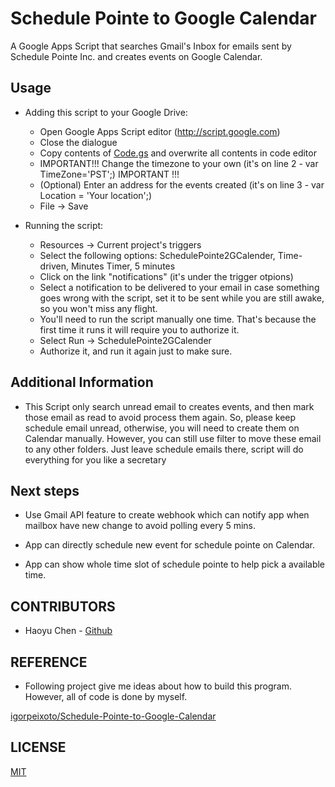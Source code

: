 Schedule Pointe to Google Calendar
==================================

A Google Apps Script that searches Gmail's Inbox for emails sent by Schedule Pointe Inc. and creates events on Google Calendar.

## Usage

  * Adding this script to your Google Drive:
    * Open Google Apps Script editor (http://script.google.com)
    * Close the dialogue
    * Copy contents of [Code.gs](https://raw.githubusercontent.com/haoyuc1/Schedule-Pointe-to-Google-Calendar/master/Code.gs) and overwrite all contents in code editor
    * IMPORTANT!!!  Change the timezone to your own (it's on line 2 - var TimeZone='PST';)  IMPORTANT !!!
    * (Optional) Enter an address for the events created (it's on line 3 - var Location = 'Your location';)
    * File -> Save
    
  * Running the script:
    - Resources -> Current project's triggers
    - Select the following options: SchedulePointe2GCalender, Time-driven, Minutes Timer, 5 minutes
    - Click on the link "notifications" (it's under the trigger otpions)
    - Select a notification to be delivered to your email in case something goes wrong with the script,
      set it to be sent while you are still awake, so you won't miss any flight.
    - You'll need to run the script manually one time. That's because the first time it runs it will require you to authorize it.
    - Select Run -> SchedulePointe2GCalender
    - Authorize it, and run it again just to make sure.

## Additional Information

* This Script only search unread email to creates events, and then mark those email as read to avoid process them again. So, please keep schedule email unread, otherwise, you will need to create them on Calendar manually. However, you can still use filter to move these email to any other folders. Just leave schedule emails there, script will do everything for you like a secretary

## Next steps

* Use Gmail API feature to create webhook which can notify app when mailbox have new change to avoid polling every 5 mins.

* App can directly schedule new event for schedule pointe on Calendar.

* App can show whole time slot of schedule pointe to help pick a available time.



## CONTRIBUTORS

* Haoyu Chen - [Github](//github.com/haoyuc1)

## REFERENCE

* Following project give me ideas about how to build this program. However, all of code is done by myself.

[igorpeixoto/Schedule-Pointe-to-Google-Calendar](https://github.com/igorpeixoto/Schedule-Pointe-to-Google-Calendar/)

## LICENSE

[MIT](https://raw.githubusercontent.com/haoyuc1/Schedule-Pointe-to-Google-Calendar/master/LICENSE)